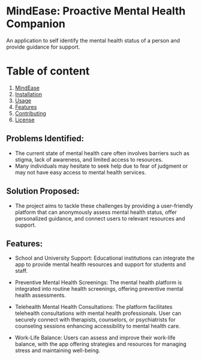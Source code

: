 # **MindEase: Proactive Mental Health Companion**
An application to self identify the mental health status of a person and provide guidance for support.

# Table of content
1. [MindEase](#MindEase)
2. [Installation](#installation)
3. [Usage](#usage)
4. [Features](#features)
5. [Contributing](#contributing)
6. [License](#license)


## Problems Identified:

- The current state of mental health care often involves barriers such as stigma, lack of awareness, and limited access to resources. 
- Many individuals may hesitate to seek help due to fear of judgment or may not have easy access to mental health services.

## Solution Proposed:

- The project aims to tackle these challenges by providing a user-friendly platform that can anonymously assess mental health status, offer personalized guidance, and connect users to relevant resources and support.

## Features:
- School and University Support: Educational institutions can integrate the app to provide mental health resources and support for students and staff. 

- Preventive Mental Health Screenings: The mental health platform is integrated into routine health screenings, offering preventive mental health assessments. 

- Telehealth Mental Health Consultations: The platform facilitates telehealth consultations with mental health professionals. User can securely connect with therapists, counselors, or psychiatrists for counseling sessions enhancing accessibility to mental health care. 

- Work-Life Balance: Users can assess and improve their work-life balance, with the app offering strategies and resources for managing stress and maintaining well-being.

